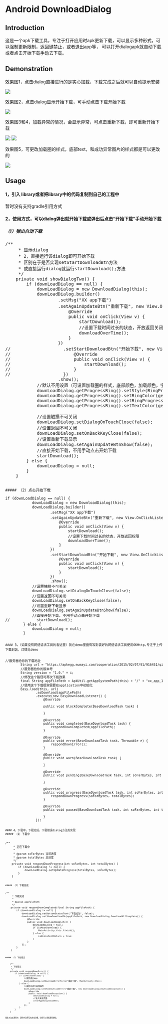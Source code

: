 Android DownloadDialog
==
Introduction
--
这是一个apk下载工具，专注于打开应用时apk更新下载，可以显示多种形式，可以强制更新限制，返回键禁止，或者退出app等，
可以打开dialogapk就自动下载或者点击开始下载手动去下载。

Demonstration
--
效果图1，点击dialog直接进行的是实心加载，下载完成之后就可以自动提示安装

![](https://github.com/Arthurshen98/DownloadDialog/blob/master/gif/download_1.gif) 

效果图2，点击dialog显示开始下载，可手动点击下载开始下载

![](https://github.com/Arthurshen98/DownloadDialog/blob/master/gif/download_2.gif) 

效果图3和4，加载异常的情况，会显示异常，可点击重新下载，即可重新开始下载

![](https://github.com/Arthurshen98/DownloadDialog/blob/master/gif/download_4.gif) 
![](https://github.com/Arthurshen98/DownloadDialog/blob/master/gif/download_5.gif) 

效果图5，可更改加载圈的样式，底部text，和成功异常图片的样式都是可以更改的

![](https://github.com/Arthurshen98/DownloadDialog/blob/master/gif/download_8.gif)

Usage
--
#### 1，引入 library或者把library中的代码复制到自己的工程中

暂时没有支持gradle引用方式

#### 2，使用方式，可以dialog弹出就开始下载或弹出后点击“开始下载”手动开始下载

##### （1）弹出自动下载

<pre>
/**
     * 显示dialog
     * 2，直接运行该dialog即可开始下载
     * 区别在于是否实现setStartDownloadBtn方法
     * 或直接运行dialog就运行startDownload();方法
     */
    private void showDialogTwo() {
        if (downLoadDialog == null) {
            downLoadDialog = new DownloadDialog(this);
            downLoadDialog.builder()
                    .setMsg("XX app下载")
                    .setAgainUpdateBtn("重新下载", new View.OnClickListener() {
                        @Override
                        public void onClick(View v) {
                            startDownload();
                            //设置下载时间过长的状态，开放返回关闭dialog权限
                            downloadOverTime();
                        }
                    })
//                    .setStartDownloadBtn("开始下载", new View.OnClickListener() {
//                        @Override
//                        public void onClick(View v) {
//                            startDownload();
//                        }
//                    })
                    .show();
            //默认不用设置（可设置加载圈的样式，底部颜色，加载颜色，字体颜色）
            downLoadDialog.getProgressRing().setStyle(RingProgressBar.FILL);
            downLoadDialog.getProgressRing().setRingColor(getResources().getColor(R.color.colorPrimary));
            downLoadDialog.getProgressRing().setRingProgressColor(getResources().getColor(R.color.colorPrimary));
            downLoadDialog.getProgressRing().setTextColor(getResources().getColor(R.color.colorPrimary));

            //设置触摸不可关闭
            downLoadDialog.setDialogOnTouchClose(false);
            //设置返回不可关闭
            downLoadDialog.setOnBackKeyClose(false);
            //设置重新下载显示
            downLoadDialog.setAgainUpdateBtnShow(false);
            //直接开始下载，不用手动点击开始下载
            startDownload();
        } else {
            downLoadDialog = null;
        }
    }
<code>

##### （2）点击开始下载
<pre>
if (downLoadDialog == null) {
            downLoadDialog = new DownloadDialog(this);
            downLoadDialog.builder()
                    .setMsg("XX app下载")
                    .setAgainUpdateBtn("重新下载", new View.OnClickListener() {
                        @Override
                        public void onClick(View v) {
                            startDownload();
                            //设置下载时间过长的状态，开放返回权限
                            downloadOverTime();
                        }
                    })
                    .setStartDownloadBtn("开始下载", new View.OnClickListener() {
                        @Override
                        public void onClick(View v) {
                            startDownload();
                        }
                    })
                    .show();
            //设置触摸不可关闭
            downLoadDialog.setDialogOnTouchClose(false);
            //设置返回不可关闭
            downLoadDialog.setOnBackKeyClose(false);
            //设置重新下载显示
            downLoadDialog.setAgainUpdateBtnShow(false);
            //直接开始下载，不用手动点击开始下载
//            startDownload();
        } else {
            downLoadDialog = null;
        }
<code>

#### 3，（如果没有网络请求工具的看这里）我在demo里面有写封装好的网络请求工具使用OKHttp,专注于上传下载封装，详情见demo

<pre>
//服务器给你的下载地址
        String url = "https://apkegg.mumayi.com/cooperation/2015/02/07/91/916451/qihuanshejiFantaShooting_V2.21_mumayi_8c478.apk";
        //服务器给你的版本号
        String version = "1.0." + i;
        //修改这个路径可再次下载效果
        final String appFilePath = ApkUtil.getAppSystemPath(this) + "/" + "xx_app_13" + version + ".apk";
        //使用这个下载框架需要在application中初始化
        Easy.load(this, url)
                .asDownload(appFilePath)
                .execute(new EasyDownloadListener() {
                    @Override

                    public void blockComplete(BaseDownloadTask task) {

                    }

                    @Override
                    public void completed(BaseDownloadTask task) {
                        respondDownCompleted(appFilePath);
                    }

                    @Override
                    public void error(BaseDownloadTask task, Throwable e) {
                        respondDownError();
                    }

                    @Override
                    public void warn(BaseDownloadTask task) {

                    }

                    @Override
                    public void pending(BaseDownloadTask task, int soFarBytes, int totalBytes) {

                    }

                    @Override
                    public void progress(BaseDownloadTask task, int soFarBytes, int totalBytes) {
                        respondDownProgress(soFarBytes, totalBytes);
                    }

                    @Override
                    public void paused(BaseDownloadTask task, int soFarBytes, int totalBytes) {

                    }
                });
<code>

#### 4，下载中，下载完成，下载错误dialog方法的实现
##### （1）下载中

<pre>
/**
     * 正在下载中
     *
     * @param soFarBytes 当前进度
     * @param totalBytes 总进度
     */
    private void respondDownProgress(int soFarBytes, int totalBytes) {
        if (downLoadDialog != null) {
            downLoadDialog.setUpDateProgress(totalBytes, soFarBytes);
        }
    }
<code>

##### （2）下载完成

<pre>
/**
     * 下载完成
     *
     * @param appFilePath
     */
    private void respondDownCompleted(final String appFilePath) {
        if (downLoadDialog != null) {
            downLoadDialog.setBottomStatusText("下载成功", false);
            downLoadDialog.setShowDownloadOk(appFilePath, new DownloadDialog.DownloadAllComplete() {
                @Override
                public void downloadComplete() {
                    downLoadDialog = null;
                    if (isMustDownload) {
                        MainActivity.this.finish();
                    } else {
                        isUninstallReturn = true;
                    }
                }
            });
        }
    }
<code>

##### （3）下载错误

<pre>
    /**
     * 下载错误
     */
    private void respondDownError() {
        if (downLoadDialog != null) {
            if (isMustDownload) {
                //返回退出app
                downLoadDialog.setDownloadErrorForce("重新下载", MainActivity.this);
            } else {
                //返回可进行其他操作
                downLoadDialog.setShowDownloadError("重新下载", new DownloadDialog.DownloadException() {
                    @Override
                    public void downloadException() {
                        downLoadDialog = null;
                        //进入其他页面
                        interAppDelayed(1000);
                    }
                });
            }
        }
    }
<code>

很多方法在源码中，源码中注释写的非常详细，详情可以查看源码便知。
